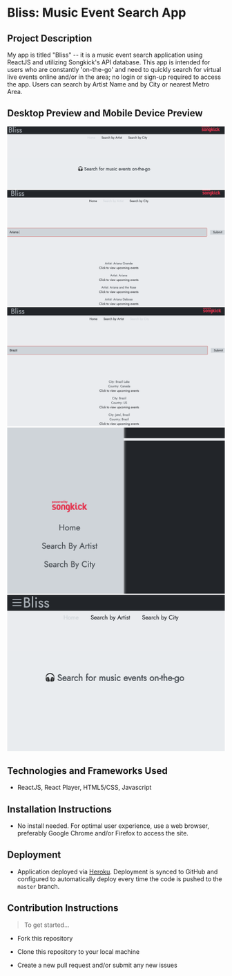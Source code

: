 # Bliss: Music Event Search App

## Project Description

My app is titled "Bliss" -- it is a music event search application using ReactJS and utilizing Songkick's API database. This app is intended for users who are constantly 'on-the-go' and need to quickly search for virtual live events online and/or in the area; no login or sign-up required to access the app. Users can search by Artist Name and by City or nearest Metro Area.


## Desktop Preview and Mobile Device Preview
![Desktop, Homepage](READMEimages/desktophome.png "Desktop Home")
![Artist Search Page](READMEimages/ArtistSearchPreview.png "Desktop Artist Search")
![City Search Page](READMEimages/CitySearchPreview2.png "Desktop City Search")
![Mobile Hamburger Menu 1](READMEimages/mobilehome.png "Mobile Hamburger Menu 1")
![Mobile Hamburger Menu 2](READMEimages/mobilehome2.png "Mobile Hamburger Menu 2")

## Technologies and Frameworks Used
- ReactJS, React Player, HTML5/CSS, Javascript

## Installation Instructions
- No install needed. For optimal user experience, use a web browser, preferably Google Chrome and/or Firefox to access the site.

## Deployment
- Application deployed via [Heroku](https://www.heroku.com/). Deployment is synced to GitHub and configured to automatically deploy every time the code is pushed to the `master` branch.

## Contribution Instructions
> To get started...

- Fork this repository

- Clone this repository to your local machine 

- Create a new pull request and/or submit any new issues 
